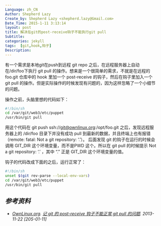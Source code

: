 ```yaml
---
Language: zh_CN
Author: Shepherd Lazy
Create_by: Shepherd Lazy <shepherd.lazy@Gmail.com>
Date_Time: 2015-1-11 3:13:14 
layout: post
title: 解决在git的post-receive钩子不能执行git pull
Subtitle: 
categories: jekyll
tags:  [git,hook,钩子]
Description:  
---
```


有一个需求是本地git在push到远程 git repo 之后，在远程服务器上自动在/dir/foo下执行 git pull 的操作。想来是一个很简单的需求，不就是在远程的 foo.git 仓库中的 hook 里加一个 post-receive 的钩子，然后在钩子里加入一个 git pull 的操作。但是实际操作的时候发现有问题的，因为这样忽略了一个小细节的问题。


操作之前，头脑里想的代码如下：

``` bash
#!/bin/sh
cd /var/git/web3/etc/puppet
/usr/bin/git pull
```

用这个代码在 git push ssh://git@ownlinux.org:/opt/foo.git 之后，发现远程服务器上的 /dir/foo 目录下并没有成功 pull 到最新的数据，并且终端上也有报错（remote: fatal: Not a git repository: ‘.’）。 后面发现 git 的钩子在运行的时候会调用 GIT_DIR 这个环境变量，而不是PWD 这个。所以在 git pull 的时候提示 Not a git repository: ‘.’ ，其中 “.” 正是 GIT_DIR 这个环境变量的值。

钩子的代码改成下面的之后，运行正常了：

``` sh
#!/bin/sh
unset $(git rev-parse --local-env-vars)
cd /var/git/web3/etc/puppet
/usr/bin/git pull
```

*参考资料*
------------------------------
- *[OwnLinux.org](http://www.ownlinux.org). [记 git 的 post-receive 钩子不能正常 git pull 的问题](http://www.ownlinux.org/2013/11/22/git-post-receive-git-pull.html). 2013-11-22 [205-01-11]*
